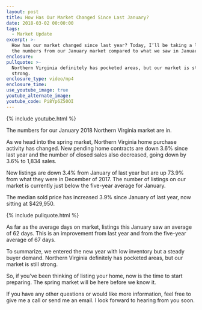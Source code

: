 ```yaml
---
layout: post
title: How Has Our Market Changed Since Last January?
date: 2018-03-02 00:00:00
tags:
  - Market Update
excerpt: >-
  How has our market changed since last year? Today, I’ll be taking a look at
  the numbers from our January market compared to what we saw in January 2017.
enclosure:
pullquote: >-
  Northern Virginia definitely has pocketed areas, but our market is still
  strong.
enclosure_type: video/mp4
enclosure_time:
use_youtube_image: true
youtube_alternate_image:
youtube_code: Pi8Yp6Z50OI
---
```


{% include youtube.html %}

The numbers for our January 2018 Northern Virginia market are in.

As we head into the spring market, Northern Virginia home purchase activity has changed. New pending home contracts are down 3.6% since last year and the number of closed sales also decreased, going down by 3.6% to 1,834 sales.

New listings are down 3.4% from January of last year but are up 73.9% from what they were in December of 2017. The number of listings on our market is currently just below the five-year average for January.

The median sold price has increased 3.9% since January of last year, now sitting at $429,950.

{% include pullquote.html %}

As far as the average days on market, listings this January saw an average of 62 days. This is an improvement from last year and from the five-year average of 67 days.

To summarize, we entered the new year with low inventory but a steady buyer demand. Northern Virginia definitely has pocketed areas, but our market is still strong.

So, if you’ve been thinking of listing your home, now is the time to start preparing. The spring market will be here before we know it.

If you have any other questions or would like more information, feel free to give me a call or send me an email. I look forward to hearing from you soon.

&nbsp;